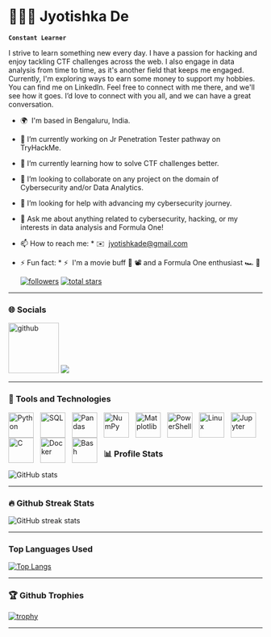 # 👨🏻‍💻 Jyotishka De

**`Constant Learner`**

I strive to learn something new every day. I have a passion for hacking and enjoy tackling CTF challenges across the web. I also engage in data analysis from time to time, as it's another field that keeps me engaged. Currently, I'm exploring ways to earn some money to support my hobbies. You can find me on LinkedIn. Feel free to connect with me there, and we'll see how it goes. I’d love to connect with you all, and we can have a great conversation.
 
* 🌍  I'm based in Bengaluru, India.
* 🔭 I’m currently working on Jr Penetration Tester pathway on TryHackMe. 
* 🌱 I’m currently learning how to solve CTF challenges better. 
* 👯 I’m looking to collaborate on any project on the domain of Cybersecurity and/or Data Analytics. 
* 🤔 I’m looking for help with advancing my cybersecurity journey. 
* 💬 Ask me about anything related to cybersecurity, hacking, or my interests in data analysis and Formula One! 
* 📫 How to reach me: * ✉️  [jyotishkade@gmail.com](mailto:jyotishkade@gmail.com) 
* ⚡ Fun fact: * ⚡  I'm a movie buff 🍿 📽️ and a Formula One enthusiast 🏎️ 🏁 

   <p align="left">
      <a href="https://github.com/code-1819?tab=followers">
         <img alt="followers" title="Follow me on Github" src="https://custom-icon-badges.demolab.com/github/followers/code-1819?color=236ad3&labelColor=1155ba&style=for-the-badge&logo=person-add&label=Follow&logoColor=white"/></a>
      <a href="https://github.com/code-1819?tab=repositories&sort=stargazers">
         <img alt="total stars" title="Total stars on GitHub" src="https://custom-icon-badges.demolab.com/github/stars/code-1819?color=55960c&style=for-the-badge&labelColor=488207&logo=star"/></a>
   </p>

---

### 🌐 Socials

[<img src='https://github.com/user-attachments/assets/5362823a-7ec0-40bd-b9ba-a7033a298f2a' alt='github' height='100'>](https://github.com/code-1819) 
[<img src='https://github.com/user-attachments/assets/85d690ac-917d-4431-bba5-318c963fd77d'>](https://www.linkedin.com/in/jyotishkade/)

---

### 🧰 Tools and Technologies

<img align="left" alt="Python" width="50px" style="padding-right:10px;" src="https://cdn.jsdelivr.net/gh/devicons/devicon@latest/icons/python/python-original.svg" />
<img align="left" alt="SQL" width="50px" style="padding-right:10px;" src="https://cdn.jsdelivr.net/gh/devicons/devicon@latest/icons/mysql/mysql-original.svg" />
<img align="left" alt="Pandas" width="50px" style="padding-right:10px;" src="https://cdn.jsdelivr.net/gh/devicons/devicon@latest/icons/pandas/pandas-original.svg" />
<img align="left" alt="NumPy" width="50px" style="padding-right:10px;" src="https://cdn.jsdelivr.net/gh/devicons/devicon@latest/icons/numpy/numpy-original.svg" />
<img align="left" alt="Matplotlib" width="50px" style="padding-right:10px;" src="https://cdn.jsdelivr.net/gh/devicons/devicon@latest/icons/matplotlib/matplotlib-original.svg" />
<img align="left" alt="PowerShell" width="50px" style="padding-right:10px;" src="https://cdn.jsdelivr.net/gh/devicons/devicon@latest/icons/powershell/powershell-original.svg" />
<img align="left" alt="Linux" width="50px" style="padding-right:10px;" src="https://cdn.jsdelivr.net/gh/devicons/devicon@latest/icons/linux/linux-original.svg" />
<img align="left" alt="Jupyter" width="50px" style="padding-right:10px;" src="https://cdn.jsdelivr.net/gh/devicons/devicon@latest/icons/jupyter/jupyter-original.svg" />
<img align="left" alt="C" width="50px" style="padding-right:10px;" src="https://cdn.jsdelivr.net/gh/devicons/devicon@latest/icons/c/c-original.svg" />
<img align="left" alt="Docker" width="50px" style="padding-right:10px;" src="https://cdn.jsdelivr.net/gh/devicons/devicon@latest/icons/docker/docker-original.svg" />
<img align="left" alt="Bash" width="50px" style="padding-right:10px;" src="https://cdn.jsdelivr.net/gh/devicons/devicon/icons/bash/bash-original.svg" />
<br >
<br />

---

### 📊 Profile Stats

![GitHub stats](https://github-readme-stats.vercel.app/api?username=code-1819&rank_icon=github&show_icons=true&theme=chartreuse-dark)

---

### 🔥 Github Streak Stats

![GitHub streak stats](https://streak-stats.demolab.com/?user=code-1819&show_icons=true&theme=chartreuse-dark)

---

### Top Languages Used

[![Top Langs](https://github-readme-stats.vercel.app/api/top-langs/?username=code-1819&layout=pie&theme=chartreuse-dark)](https://github.com/anuraghazra/github-readme-stats)

---

### 🏆 Github Trophies

[![trophy](https://github-profile-trophy.vercel.app/?username=code-1819&theme=monokai&no-bg=true)](https://github.com/ryo-ma/github-profile-trophy)

---
